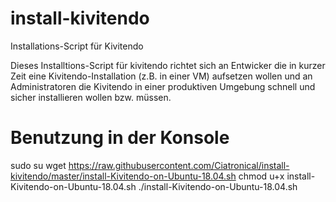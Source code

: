 # install-kivitendo
Installations-Script für Kivitendo

Dieses Installtions-Script für kivitendo richtet sich an Entwicker die in kurzer Zeit eine Kivitendo-Installation (z.B. in einer VM) aufsetzen wollen und an Administratoren die Kivitendo in einer produktiven Umgebung schnell und sicher installieren wollen bzw. müssen.

# Benutzung in der Konsole
sudo su
wget https://raw.githubusercontent.com/Ciatronical/install-kivitendo/master/install-Kivitendo-on-Ubuntu-18.04.sh 
chmod u+x install-Kivitendo-on-Ubuntu-18.04.sh 
./install-Kivitendo-on-Ubuntu-18.04.sh
